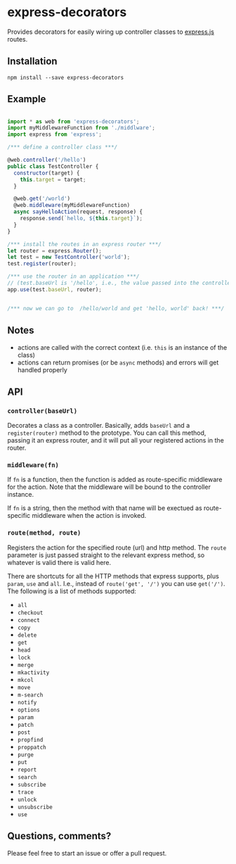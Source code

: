 express-decorators
==================

Provides decorators for easily wiring up controller classes to [express.js](http://expressjs.com/) routes.

Installation
------------

`npm install --save express-decorators`

Example
-------

```js

import * as web from 'express-decorators';
import myMiddlewareFunction from './middlware';
import express from 'express';

/*** define a controller class ***/

@web.controller('/hello')
public class TestController {
  constructor(target) {
    this.target = target;
  }

  @web.get('/world')
  @web.middleware(myMiddlewareFunction)
  async sayHelloAction(request, response) {
    response.send(`hello, ${this.target}`);
  }
}

/*** install the routes in an express router ***/
let router = express.Router();
let test = new TestController('world');
test.register(router);

/*** use the router in an application ***/
// (test.baseUrl is '/hello', i.e., the value passed into the controller decorator)
app.use(test.baseUrl, router);


/*** now we can go to  /hello/world and get 'hello, world' back! ***/
```

Notes
-----

 * actions are called with the correct context (i.e. `this` is an instance of the class)
 * actions can return promises (or be `async` methods) and errors will get handled properly


API
---

### `controller(baseUrl)`

Decorates a class as a controller.  Basically, adds `baseUrl` and a `register(router)` method to the prototype.  You can call this method, passing it an express router, and it will put all your registered actions in the router.


### `middleware(fn)`

If `fn` is a function, then the function is added as route-specific middleware for the action.  Note that the middleware will be bound to the controller instance.

If `fn` is a string, then the method with that name will be exectued as route-specific middleware when the action is invoked.


### `route(method, route)`

Registers the action for the specified route (url) and http method.  The `route` parameter is just passed straight to the relevant express method, so whatever is valid there is valid here.

There are shortcuts for all the HTTP methods that express supports, plus `param`, `use` and `all`.  I.e., instead of `route('get', '/')` you can use `get('/')`.  The following is a list of methods supported:

 * `all`
 * `checkout`
 * `connect`
 * `copy`
 * `delete`
 * `get`
 * `head`
 * `lock`
 * `merge`
 * `mkactivity`
 * `mkcol`
 * `move`
 * `m-search`
 * `notify`
 * `options`
 * `param`
 * `patch`
 * `post`
 * `propfind`
 * `proppatch`
 * `purge`
 * `put`
 * `report`
 * `search`
 * `subscribe`
 * `trace`
 * `unlock`
 * `unsubscribe`
 * `use`


Questions, comments?
--------------------

Please feel free to start an issue or offer a pull request.
